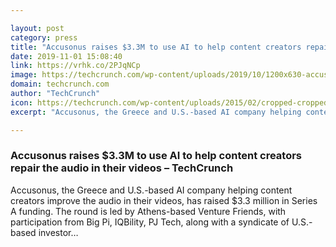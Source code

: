 ```yaml
---

layout: post
category: press
title: "Accusonus raises $3.3M to use AI to help content creators repair the audio in their videos"
date: 2019-11-01 15:08:40
link: https://vrhk.co/2PJqNCp
image: https://techcrunch.com/wp-content/uploads/2019/10/1200x630-accusonus-Series-A-Press-2.png?w=762
domain: techcrunch.com
author: "TechCrunch"
icon: https://techcrunch.com/wp-content/uploads/2015/02/cropped-cropped-favicon-gradient.png?w=180
excerpt: "Accusonus, the Greece and U.S.-based AI company helping content creators improve the audio in their videos, has raised $3.3 million in Series A funding. The round is led by Athens-based Venture Friends, with participation from Big Pi, IQBility, PJ Tech, along with a syndicate of U.S.-based investor…"

---
```


### Accusonus raises $3.3M to use AI to help content creators repair the audio in their videos – TechCrunch

Accusonus, the Greece and U.S.-based AI company helping content creators improve the audio in their videos, has raised $3.3 million in Series A funding. The round is led by Athens-based Venture Friends, with participation from Big Pi, IQBility, PJ Tech, along with a syndicate of U.S.-based investor…